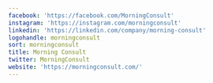 ```yaml
---
facebook: 'https://facebook.com/MorningConsult'
instagram: 'https://instagram.com/morningconsult'
linkedin: 'https://linkedin.com/company/morning-consult'
logohandle: morningconsult
sort: morningconsult
title: Morning Consult
twitter: MorningConsult
website: 'https://morningconsult.com/'
---
```

